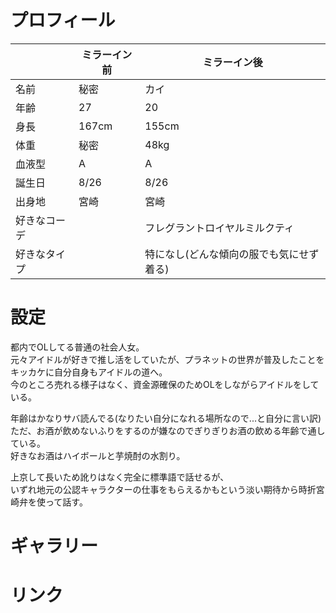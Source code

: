 # プロフィール
|        | ミラーイン前 | ミラーイン後 | 
| ------ | ------------ | ------------ | 
| 名前   | 秘密         | カイ         | 
| 年齢   | 27           | 20           | 
| 身長   | 167cm        | 155cm        | 
| 体重   | 秘密         | 48kg         | 
| 血液型 | A            | A            | 
| 誕生日 | 8/26         | 8/26         | 
| 出身地 | 宮崎         | 宮崎         | 
| 好きなコーデ |              |フレグラントロイヤルミルクティ| 
| 好きなタイプ |              |特になし(どんな傾向の服でも気にせず着る)| 

# 設定
都内でOLしてる普通の社会人女。  
元々アイドルが好きで推し活をしていたが、プラネットの世界が普及したことをキッカケに自分自身もアイドルの道へ。  
今のところ売れる様子はなく、資金源確保のためOLをしながらアイドルをしている。  

年齢はかなりサバ読んでる(なりたい自分になれる場所なので...と自分に言い訳)  
ただ、お酒が飲めないふりをするのが嫌なのでぎりぎりお酒の飲める年齢で通している。  
好きなお酒はハイボールと芋焼酎の水割り。 

上京して長いため訛りはなく完全に標準語で話せるが、  
いずれ地元の公認キャラクターの仕事をもらえるかもという淡い期待から時折宮崎弁を使って話す。  


# ギャラリー

# リンク
